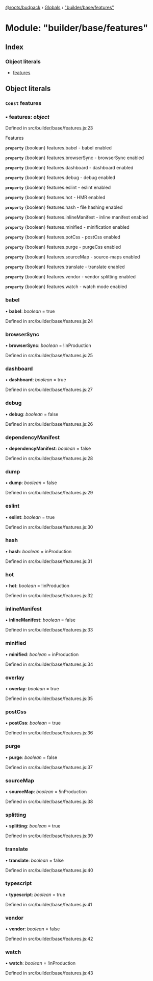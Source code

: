 [@roots/budpack](../README.md) › [Globals](../globals.md) › ["builder/base/features"](_builder_base_features_.md)

# Module: "builder/base/features"

## Index

### Object literals

* [features](_builder_base_features_.md#const-features)

## Object literals

### `Const` features

### ▪ **features**: *object*

Defined in src/builder/base/features.js:23

Features

**`property`** {boolean} features.babel - babel enabled

**`property`** {boolean} features.browserSync    - browserSync enabled

**`property`** {boolean} features.dashboard      - dashboard enabled

**`property`** {boolean} features.debug          - debug enabled

**`property`** {boolean} features.eslint         - eslint enabled

**`property`** {boolean} features.hot            - HMR enabled

**`property`** {boolean} features.hash           - file hashing enabled

**`property`** {boolean} features.inlineManifest - inline manifest enabled

**`property`** {boolean} features.minified       - minification enabled

**`property`** {boolean} features.potCss         - postCss enabled

**`property`** {boolean} features.purge          - purgeCss enabled

**`property`** {boolean} features.sourceMap      - source-maps enabled

**`property`** {boolean} features.translate      - translate enabled

**`property`** {boolean} features.vendor         - vendor splitting enabled

**`property`** {boolean} features.watch          - watch mode enabled

###  babel

• **babel**: *boolean* = true

Defined in src/builder/base/features.js:24

###  browserSync

• **browserSync**: *boolean* = !inProduction

Defined in src/builder/base/features.js:25

###  dashboard

• **dashboard**: *boolean* = true

Defined in src/builder/base/features.js:27

###  debug

• **debug**: *boolean* = false

Defined in src/builder/base/features.js:26

###  dependencyManifest

• **dependencyManifest**: *boolean* = false

Defined in src/builder/base/features.js:28

###  dump

• **dump**: *boolean* = false

Defined in src/builder/base/features.js:29

###  eslint

• **eslint**: *boolean* = true

Defined in src/builder/base/features.js:30

###  hash

• **hash**: *boolean* = inProduction

Defined in src/builder/base/features.js:31

###  hot

• **hot**: *boolean* = !inProduction

Defined in src/builder/base/features.js:32

###  inlineManifest

• **inlineManifest**: *boolean* = false

Defined in src/builder/base/features.js:33

###  minified

• **minified**: *boolean* = inProduction

Defined in src/builder/base/features.js:34

###  overlay

• **overlay**: *boolean* = true

Defined in src/builder/base/features.js:35

###  postCss

• **postCss**: *boolean* = true

Defined in src/builder/base/features.js:36

###  purge

• **purge**: *boolean* = false

Defined in src/builder/base/features.js:37

###  sourceMap

• **sourceMap**: *boolean* = !inProduction

Defined in src/builder/base/features.js:38

###  splitting

• **splitting**: *boolean* = true

Defined in src/builder/base/features.js:39

###  translate

• **translate**: *boolean* = false

Defined in src/builder/base/features.js:40

###  typescript

• **typescript**: *boolean* = true

Defined in src/builder/base/features.js:41

###  vendor

• **vendor**: *boolean* = false

Defined in src/builder/base/features.js:42

###  watch

• **watch**: *boolean* = !inProduction

Defined in src/builder/base/features.js:43
